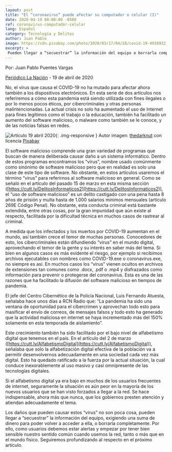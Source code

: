 ```yaml
---
layout: post
title: "El “coronavirus” puede afectar su computador o celular (I)"
date: 2020-04-19 08:00:00 -0500
ref: coronavirus-computador-celular
lang: Español
category: Tecnología y Delitos
author: Juan Pablo
image: https://cdn.pixabay.com/photo/2020/03/17/04/28/covid-19-4938932_960_720.png
excerpt: >
 Pueden llegar a “secuestrar” la información del equipo o borrarla completamente. Debemos estar alertas y tener bien sensible nuestro sentido común cuando usemos la red, tanto o más que en el mundo físico.
---
```


Por: Juan Pablo Puentes Vargas

[Periódico La Nación](https://www.lanacion.com.co/) - 19 de abril de 2020

No, el virus que causa el COVID-19 no ha mutado para afectar ahora también a los dispositivos electrónicos. En esta serie de dos artículos nos referiremos a cómo esta pandemia está siendo utilizada con fines ilegales o por lo menos pocos éticos, por cibercriminales y otras personas malintencionadas. La actual crisis no solo ha aumentado el uso de Internet para fines legítimos como el trabajo o la educación, también ha facilitado un aumento del software malicioso, o malware como también se le conoce, y de las noticias falsas en redes.

![Artículo 19 abril 2020](https://cdn.pixabay.com/photo/2020/03/17/04/28/covid-19-4938932_960_720.png){: .img-responsive }
Autor imagen: [thedarknut](https://pixabay.com/es/users/thedarknut-2182155/) con licencia [Pixabay](https://pixabay.com/es/service/terms/#license)

El software malicioso comprende una gran variedad de programas que buscan de manera deliberada causar daño a un sistema informático. Dentro de estos programas encontramos los “virus”, nombre usado comúnmente como sinónimo de software malicioso pero que en realidad es solo una clase de este tipo de software. No obstante, en estos artículos usaremos el término “virus” para referirnos al software malicioso en general. Como se señaló en el artículo del pasado 15 de marzo en esta misma sección ([https://cutt.ly/DelitosInformaticos2](https://cutt.ly/DelitosInformaticos2)), el “uso de software malicioso” es un delito castigado con una pena hasta 8 años de prisión y multa hasta de 1.000 salarios mínimos mensuales (artículo 269E Código Penal). No obstante, esta conducta criminal está bastante extendida, entre otras cosas, por la gran impunidad que aún existe al respecto, facilitada por la dificultad técnica en muchos casos de rastrear al criminal. 

A medida que los infectados y los muertos por COVID-19 aumentan en el mundo, así también crece el temor de muchas personas. Conocedores de esto, los cibercriminales están difundiendo “virus” en el mundo digital, aprovechando el temor de la gente y su interés en saber más del tema. Si bien en algunos casos es más evidente el riesgo, por ejemplo si recibimos archivos ejecutables con nombres como COVID-19.exe o coronavirus.exe, no siempre es así. En muchos casos los “virus” vienen ocultos en archivos de extensiones tan comunes como .docx, .pdf o .mp4 y disfrazados como información para prevenir o protegerse del coronavirus. Esta es una de las razones que ha facilitado la difusión del software malicioso en tiempos de pandemia.

El jefe del Centro Cibernético de la Policía Nacional, Luis Fernando Atuesta, señalaba hace unos días a RCN Radio que: “La pandemia ha sido una ventana de oportunidad para el cibercrimen y aprovechan todo esto para masificar el envío de correos, de mensajes falsos y todo esto ha generado que la actividad maliciosa en internet se haya incrementado más del 150% solamente en esta temporada de aislamiento”.

Este crecimiento también ha sido facilitado por el bajo nivel de alfabetismo digital que tenemos en el país. En el artículo del 2 de marzo ([https://cutt.ly/AlfabetismoDigital](https://cutt.ly/AlfabetismoDigital)), señalaba que solo la alfabetización digital efectiva de la  población va a permitir desenvolvernos adecuadamente en una sociedad cada vez más digital. Esto ha quedado ratificado a la fuerza por la actual situación, la cual conduce inexorablemente al uso masivo y casi omnipresente de las tecnologías digitales.

Si el alfabetismo digital ya era bajo en muchos de los usuarios frecuentes de internet, seguramente la situación es aún peor en la mayoría de los nuevos usuarios que se han visto forzados a llegar a la red. Se hace indispensable, ahora más que nunca, que los gobiernos presten atención y atiendan adecuadamente el tema.

Los daños que pueden causar estos “virus” no son poca cosa, pueden llegar a “secuestrar” la información del equipo, exigiendo una suma de dinero para poder volver a acceder a ella, o borrarla completamente. Por ello, como usuarios debemos estar alertas y empezar por tener bien sensible nuestro sentido común cuando usemos la red, tanto o más que en el mundo físico. Seguiremos profundizando al respecto en el próximo artículo.
